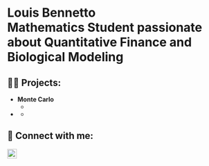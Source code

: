<h1>Louis Bennetto<br/> <a>Mathematics Student passionate about Quantitative Finance and Biological Modeling</a></h1>

<h2>👨‍💻 Projects:</h2>

- <b>Monte Carlo</b>
  - [](https://github.com/LouisBennetto/)
- <b></b>
  - [](https://github.com/LouisBennetto/)

<h2> 🤳 Connect with me:</h2>

[<img align="left" alt="LinkedIn" width="22px" src="https://cdn.jsdelivr.net/npm/simple-icons@v3/icons/linkedin.svg" />][linkedin]

[linkedin]: https://linkedin.com/in/louis-bennetto


<!--
**LouisBennetto** is a ✨ _special_ ✨ repository because its `README.md` (this file) appears on your GitHub profile.

Here are some ideas to get you started:

- 🔭 I’m currently working on ...
- 🌱 I’m currently learning ...
- 👯 I’m looking to collaborate on ...
- 🤔 I’m looking for help with ...
- 💬 Ask me about ...
- 📫 How to reach me: ...
- 😄 Pronouns: ...
- ⚡ Fun fact: ...
-->
